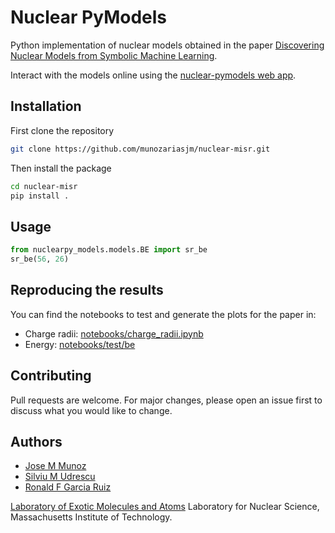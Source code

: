 # Nuclear PyModels

Python implementation of nuclear models obtained in the paper [Discovering Nuclear Models from Symbolic Machine Learning](https://arxiv.org/abs/2404.11477).

Interact with the models online using the [nuclear-pymodels web app](https://nuclear-misr.streamlit.app/).

## Installation

First clone the repository

```bash
git clone https://github.com/munozariasjm/nuclear-misr.git
```

Then install the package

```bash
cd nuclear-misr
pip install .
```

## Usage

```python
from nuclearpy_models.models.BE import sr_be
sr_be(56, 26)
```

## Reproducing the results

You can find the notebooks to test and generate the plots for the paper in:
- Charge radii: [notebooks/charge_radii.ipynb](https://github.com/munozariasjm/nuclear-misr/blob/master/notebooks/test/rc.ipynb)
- Energy: [notebooks/test/be](https://github.com/munozariasjm/nuclear-misr/blob/master/notebooks/test/be.ipynb)

## Contributing

Pull requests are welcome. For major changes, please open an issue first to discuss what you would like to change.

## Authors
- [Jose M Munoz](https://munozariasjm.github.io/)
- [Silviu M Udrescu](https://scholar.google.com/citations?user=maphp-0AAAAJ&hl=en)
- [Ronald F Garcia Ruiz](https://physics.mit.edu/faculty/ronald-garcia-ruiz/)

[Laboratory of Exotic Molecules and Atoms](https://www.garciaruizlab.com/)
Laboratory for Nuclear Science, Massachusetts Institute of Technology.